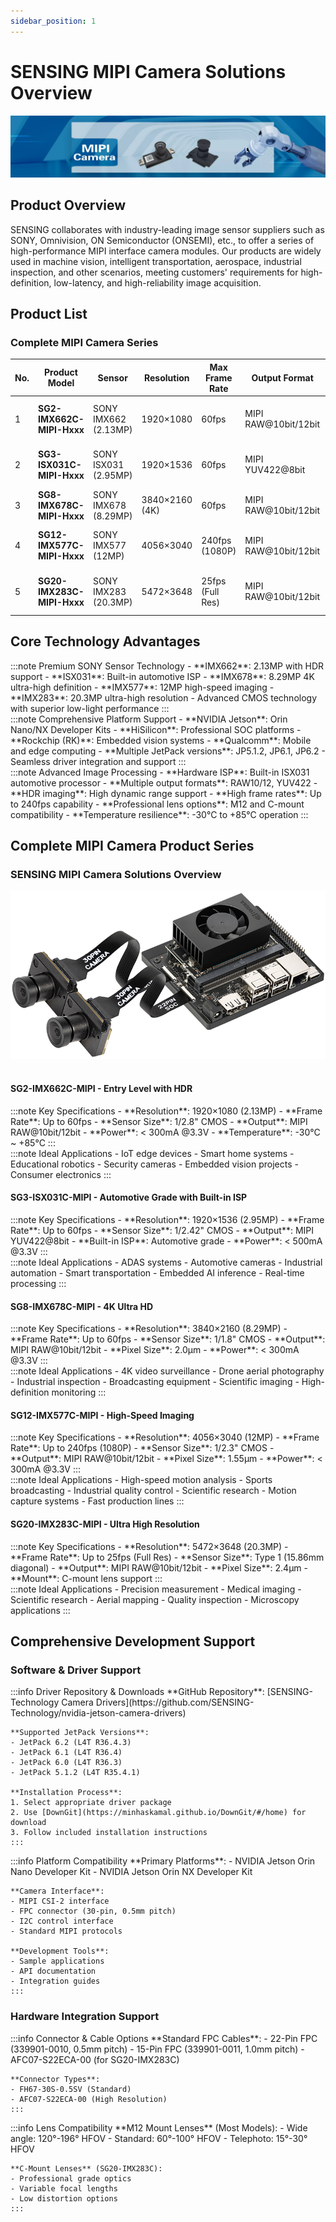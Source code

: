 ```yaml
---
sidebar_position: 1
---
```


# SENSING MIPI Camera Solutions Overview

<div style={{textAlign: 'center'}}>
    <img src="https://raw.githubusercontent.com/1214658495/myWikiFiles/main/Camera/mipi_csi_camera/mipi_csi_camera.png" alt="SENSING MIPI Camera" 
    style={{maxWidth: '100%', height:'auto'}} />
</div>

## Product Overview

SENSING collaborates with industry-leading image sensor suppliers such as SONY, Omnivision, ON Semiconductor (ONSEMI), etc., to offer a series of high-performance MIPI interface camera modules. Our products are widely used in machine vision, intelligent transportation, aerospace, industrial inspection, and other scenarios, meeting customers' requirements for high-definition, low-latency, and high-reliability image acquisition.

## Product List

### Complete MIPI Camera Series

| No. | Product Model | Sensor | Resolution | Max Frame Rate | Output Format | Key Features | Product Links |
|-----|---------------|--------|------------|----------------|---------------|--------------|---------------|
| 1 | **SG2-IMX662C-MIPI-Hxxx** | SONY IMX662 (2.13MP) | 1920×1080 | 60fps | MIPI RAW@10bit/12bit | HDR Support, 1/2.8" CMOS | [View Details](https://sensing-world.com/en/h-pd-38.html?recommendFromPid=0&fromMid=1563) |
| 2 | **SG3-ISX031C-MIPI-Hxxx** | SONY ISX031 (2.95MP) | 1920×1536 | 60fps | MIPI YUV422@8bit | Built-in ISP, Automotive Grade | [View Details](https://sensing-world.com/en/h-pd-114.html?recommendFromPid=0&fromMid=1563) |
| 3 | **SG8-IMX678C-MIPI-Hxxx** | SONY IMX678 (8.29MP) | 3840×2160 (4K) | 60fps | MIPI RAW@10bit/12bit | 4K Ultra HD, 1/1.8" CMOS | [View Details](https://sensing-world.com/en/h-pd-40.html?recommendFromPid=0&fromMid=1563) |
| 4 | **SG12-IMX577C-MIPI-Hxxx** | SONY IMX577 (12MP) | 4056×3040 | 240fps (1080P) | MIPI RAW@10bit/12bit | High Speed, 1/2.3" CMOS | [View Details](https://sensing-world.com/en/h-pd-41.html?recommendFromPid=0&fromMid=1563) |
| 5 | **SG20-IMX283C-MIPI-Hxxx** | SONY IMX283 (20.3MP) | 5472×3648 | 25fps (Full Res) | MIPI RAW@10bit/12bit | Ultra High Resolution, Type 1 Sensor | [View Details](https://sensing-world.com/en/h-pd-115.html?recommendFromPid=0&fromMid=1563) |



## Core Technology Advantages

<div className="row">
  <div className="col col--4">
    :::note Premium SONY Sensor Technology
    - **IMX662**: 2.13MP with HDR support
    - **ISX031**: Built-in automotive ISP
    - **IMX678**: 8.29MP 4K ultra-high definition
    - **IMX577**: 12MP high-speed imaging
    - **IMX283**: 20.3MP ultra-high resolution
    - Advanced CMOS technology with superior low-light performance
    :::
  </div>
  <div className="col col--4">
    :::note Comprehensive Platform Support
    - **NVIDIA Jetson**: Orin Nano/NX Developer Kits
    - **HiSilicon**: Professional SOC platforms
    - **Rockchip (RK)**: Embedded vision systems
    - **Qualcomm**: Mobile and edge computing
    - **Multiple JetPack versions**: JP5.1.2, JP6.1, JP6.2
    - Seamless driver integration and support
    :::
  </div>
  <div className="col col--4">
    :::note Advanced Image Processing
    - **Hardware ISP**: Built-in ISX031 automotive processor
    - **Multiple output formats**: RAW10/12, YUV422
    - **HDR imaging**: High dynamic range support
    - **High frame rates**: Up to 240fps capability
    - **Professional lens options**: M12 and C-mount compatibility
    - **Temperature resilience**: -30°C to +85°C operation
    :::
  </div>
</div>



## Complete MIPI Camera Product Series

### SENSING MIPI Camera Solutions Overview
<div style={{textAlign: 'center'}}>
    <img src="https://raw.githubusercontent.com/1214658495/myWikiFiles/main/Camera/mipi_csi_camera/mipi_csi_camera_nvidia.png" alt="SENSING MIPI Camera Solutions"
    style={{maxWidth: '60%', height:'auto'}} />
</div>
<br />

#### **SG2-IMX662C-MIPI** - Entry Level with HDR
<div className="row">
  <div className="col col--6">
    :::note Key Specifications
    - **Resolution**: 1920×1080 (2.13MP)
    - **Frame Rate**: Up to 60fps
    - **Sensor Size**: 1/2.8" CMOS
    - **Output**: MIPI RAW@10bit/12bit
    - **Power**: < 300mA @3.3V
    - **Temperature**: -30°C ~ +85°C
    :::
  </div>
  <div className="col col--6">
    :::note Ideal Applications
    - IoT edge devices
    - Smart home systems
    - Educational robotics
    - Security cameras
    - Embedded vision projects
    - Consumer electronics
    :::
  </div>
</div>

#### **SG3-ISX031C-MIPI** - Automotive Grade with Built-in ISP
<div className="row">
  <div className="col col--6">
    :::note Key Specifications
    - **Resolution**: 1920×1536 (2.95MP)
    - **Frame Rate**: Up to 60fps
    - **Sensor Size**: 1/2.42" CMOS
    - **Output**: MIPI YUV422@8bit
    - **Built-in ISP**: Automotive grade
    - **Power**: < 500mA @3.3V
    :::
  </div>
  <div className="col col--6">
    :::note Ideal Applications
    - ADAS systems
    - Automotive cameras
    - Industrial automation
    - Smart transportation
    - Embedded AI inference
    - Real-time processing
    :::
  </div>
</div>

#### **SG8-IMX678C-MIPI** - 4K Ultra HD
<div className="row">
  <div className="col col--6">
    :::note Key Specifications
    - **Resolution**: 3840×2160 (8.29MP)
    - **Frame Rate**: Up to 60fps
    - **Sensor Size**: 1/1.8" CMOS
    - **Output**: MIPI RAW@10bit/12bit
    - **Pixel Size**: 2.0μm
    - **Power**: < 300mA @3.3V
    :::
  </div>
  <div className="col col--6">
    :::note Ideal Applications
    - 4K video surveillance
    - Drone aerial photography
    - Industrial inspection
    - Broadcasting equipment
    - Scientific imaging
    - High-definition monitoring
    :::
  </div>
</div>

#### **SG12-IMX577C-MIPI** - High-Speed Imaging
<div className="row">
  <div className="col col--6">
    :::note Key Specifications
    - **Resolution**: 4056×3040 (12MP)
    - **Frame Rate**: Up to 240fps (1080P)
    - **Sensor Size**: 1/2.3" CMOS
    - **Output**: MIPI RAW@10bit/12bit
    - **Pixel Size**: 1.55μm
    - **Power**: < 300mA @3.3V
    :::
  </div>
  <div className="col col--6">
    :::note Ideal Applications
    - High-speed motion analysis
    - Sports broadcasting
    - Industrial quality control
    - Scientific research
    - Motion capture systems
    - Fast production lines
    :::
  </div>
</div>

#### **SG20-IMX283C-MIPI** - Ultra High Resolution
<div className="row">
  <div className="col col--6">
    :::note Key Specifications
    - **Resolution**: 5472×3648 (20.3MP)
    - **Frame Rate**: Up to 25fps (Full Res)
    - **Sensor Size**: Type 1 (15.86mm diagonal)
    - **Output**: MIPI RAW@10bit/12bit
    - **Pixel Size**: 2.4μm
    - **Mount**: C-mount lens support
    :::
  </div>
  <div className="col col--6">
    :::note Ideal Applications
    - Precision measurement
    - Medical imaging
    - Scientific research
    - Aerial mapping
    - Quality inspection
    - Microscopy applications
    :::
  </div>
</div>

## Comprehensive Development Support

### Software & Driver Support

<div className="row">
  <div className="col col--6">
    :::info Driver Repository & Downloads
    **GitHub Repository**: [SENSING-Technology Camera Drivers](https://github.com/SENSING-Technology/nvidia-jetson-camera-drivers)

    **Supported JetPack Versions**:
    - JetPack 6.2 (L4T R36.4.3)
    - JetPack 6.1 (L4T R36.4)
    - JetPack 6.0 (L4T R36.3)
    - JetPack 5.1.2 (L4T R35.4.1)

    **Installation Process**:
    1. Select appropriate driver package
    2. Use [DownGit](https://minhaskamal.github.io/DownGit/#/home) for download
    3. Follow included installation instructions
    :::
  </div>
  <div className="col col--6">
    :::info Platform Compatibility
    **Primary Platforms**:
    - NVIDIA Jetson Orin Nano Developer Kit
    - NVIDIA Jetson Orin NX Developer Kit

    **Camera Interface**:
    - MIPI CSI-2 interface
    - FPC connector (30-pin, 0.5mm pitch)
    - I2C control interface
    - Standard MIPI protocols

    **Development Tools**:
    - Sample applications
    - API documentation
    - Integration guides
    :::
  </div>
</div>

### Hardware Integration Support

<div className="row">
  <div className="col col--6">
    :::info Connector & Cable Options
    **Standard FPC Cables**:
    - 22-Pin FPC (339901-0010, 0.5mm pitch)
    - 15-Pin FPC (339901-0011, 1.0mm pitch)
    - AFC07-S22ECA-00 (for SG20-IMX283C)

    **Connector Types**:
    - FH67-30S-0.5SV (Standard)
    - AFC07-S22ECA-00 (High Resolution)
    :::
  </div>
  <div className="col col--6">
    :::info Lens Compatibility
    **M12 Mount Lenses** (Most Models):
    - Wide angle: 120°-196° HFOV
    - Standard: 60°-100° HFOV
    - Telephoto: 15°-30° HFOV

    **C-Mount Lenses** (SG20-IMX283C):
    - Professional grade optics
    - Variable focal lengths
    - Low distortion options
    :::
  </div>
  
</div>





